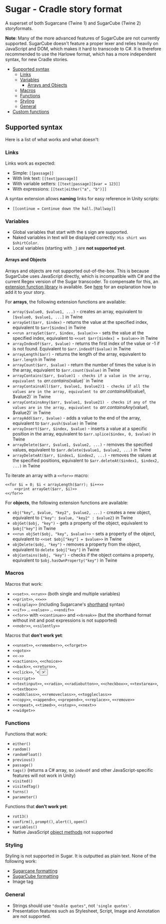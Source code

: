 # Sugar - Cradle story format
A superset of both Sugarcane (Twine 1) and SugarCube (Twine 2) storyformats.

**Note**: Many of the more advanced features of SugarCube are not currently supported. SugarCube doesn't feature a proper lexer and relies heavily on JavaScript and DOM, which makes it hard to transcode to C#. It is therefore recommended to use the Harlowe format, which has a more independent syntax, for new Cradle stories.

- [Supported syntax](#supported-syntax)
	- [Links](#links)
	- [Variables](#variables)
		- [Arrays and Objects](#arrays-and-objects)
	- [Macros](#macros)
	- [Functions](#functions)
	- [Styling](#styling)
	- [General](#general)
- [Custom functions](#custom-functions)

## Supported syntax
Here is a list of what works and what doesn't:

### Links
Links work as expected:

* Simple: `[[passage]]`
* With link text: `[[text|passage]]`
* With variable setters: `[[text|passage][$var = 123]]`
* With expressions: `[[text|either("a", "b")]]`

A syntax extension allows **naming** links for easy reference in Unity scripts:
* `[[continue = Continue down the hall.|hallway]]`

### Variables
* Global variables that start with the `$` sign are supported.
* Naked variables in text will be displayed correctly: `His shirt was $shirtColor`.
* Local variables (starting with `_`) are **not supported yet**.

#### Arrays and Objects
Arrays and objects are not supported out-of-the-box. This is because SugarCube uses JavaScript directly, which is incompatible with C# and the current Regex version of the Sugar transcoder. To compensate for this, an [extension function library](../Editor/.js/StoryFormats/Sugar/sugar.extensions.js) is available. See [here](http://www.motoslave.net/sugarcube/2/docs/special-names.html#special-tags) for an explanation how to add it to your story.

For **arrays**, the following extension functions are available:
* `array($value0, $value1, ...)` - creates an array, equivalent to `[$value0, $value1, ...]` in Twine
* `arrayGet($arr, $index)` - returns the value at the specified index, equivalent to `$arr[$index]` in Twine
* `<<run arraySet($arr, $index, $value)>>` - sets the value at the specified index, equivalent to `<<set $arr[$index] = $value>>` in Twine
* `arrayIndexOf($arr, $value)` - returns the first index of the value or -1 if is not found. Equivalent to `$arr.indexOf($value)` in Twine
* `arrayLength($arr)` - returns the length of the array, equivalent to `$arr.length` in Twine
* `arrayCount($arr, $value)` - return the number of times the value is in the array, equivalent to `$arr.count($value)` in Twine
* `arrayContains($arr, $value)1 - checks if a value in the array, equivalent to `$arr.contains($value)` in Twine
* `arrayContainsAll($arr, $value1, $value2)1 - checks if all the values are in the array, equivalent to `$arr.containsAll($value1, $value2)` in Twine
* `arrayContainsAny($arr, $value1, $value21) - checks if any of the values are in the array, equivalent to `$arr.containsAny($value1, $value2)` in Twine
* `arrayAdd($arr, $value)` - adds a value to the end of the array, equivalent to `$arr.push($value)` in Twine
* `arrayInsert($arr, $index, $value)` - inserts a value at a specific position in the array, equivalent to `$arr.splice($index, 0, $value)` in Twine
* `arrayDelete($arr, $value1, $value2, ...)` - removes the specified values, equivalent to  `$arr.delete($value1, $value2, ...)` in Twine
* `arrayDeleteAt($arr, $index1, $index2, ...)` - removes the values at the specified positions, equivalent to  `$arr.deleteAt($index1, $index2, ...)` in Twine

To iterate an array with a `<<for>>` macro:
```
<<for $i = 0; $i < arrayLength($arr); $i++>>
	<<print arrayGet($arr, $i)>>
<</for>>
```

For **objects**, the following extension functions are available:
* `obj("key", $value, "key2", $value2, ...)` - creates a new object, equivalent to `{"key": $value, "key2" : $value2}` in Twine
* `objGet($obj, "key")` - gets a property of the object, equivalent to `$obj["key"]` in Twine
* `<<run objSet($obj, "key", $value)>>` - sets a property of the object, equivalent to `<<set $obj["key"] = $value>>` in Twine
* `objDelete($obj, "key")` - removes a property from the object, equivalent to `delete $obj["key"]` in Twine
* `objContains($obj, "key")` - checks if the object contains a property, equivalent to `$obj.hasOwnProperty("key")` in Twine

### Macros
Macros that work:

* `<<set>>`. `<<run>>`  (both single and multiple variables)
* `<<print>>`, `<<=>>`
* `<<display>>` (including Sugarcane's [shorthand](#https://twinery.org/wiki/display) syntax)
* `<<if>>` .. `<<else>>` .. `<<endif>>`
* `<<for>>` with `<<continue>>` and `<<break>>` (but the shorthand format without init and post expressions is not supported)
* `<<nobr>>`, `<<silently>>`

Macros that **don't work yet**:

* `<<unset>>`, `<<remember>>`, `<<forget>>`
* `<<goto>>`
* `<<->>`
* `<<actions>>`, `<<choice>>`
* `<<back>>`, `<<return>>`, 
* `<<click>>`, '<<button>>'
* `<<script>>`
* `<<textinput>>`, `<<radio>`, `<<radiobutton>>`, `<<checkbox>>`, `<<textarea>>`, `<<textbox>>`
* `<<addclass>>`, `<<removeclass>>`, `<<toggleclass>>`
* `<<copy>>`, `<<append>>`, `<<prepend>>`, `<<replace>>`, `<<remove>>`
* `<<repeat>`, `<<timed>>`, `<<stop>>`, `<<next>>`
* `<<widget>>`

### Functions

Functions that work:

* `either()`
* `random()`
* `randomFloat()`
* `previous()`
* `passage()`
* `tags()` (returns a C# array, so `indexOf` and other JavaScript-specific features will not work in Unity)
* `visited()`
* `visitedTag()`
* `turns()`
* `parameter()`

Functions that **don't work yet**:

* `rot13()`
* `confirm()`, `prompt()`, `alert()`, `open()`
* `variables()`
* Native JavaScript [object methods](http://www.motoslave.net/sugarcube/2/docs/native-object-methods.html) not supported

### Styling
Styling is not supported in Sugar. It is outputted as plain text.
None of the following work:
* [Sugarcane formatting](https://twinery.org/wiki/syntax)
* [SugarCube formatting](http://www.motoslave.net/sugarcube/2/docs/markup.html#html-attributes)
* Image tag

### General

* Strings should use `"double quotes"`, not `'single quotes'`.
* Presentation features such as Stylesheet, Script, Image and Annotation are not supported.